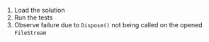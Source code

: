 1. Load the solution
2. Run the tests
3. Observe failure due to `Dispose()` not being called on the opened `FileStream`
